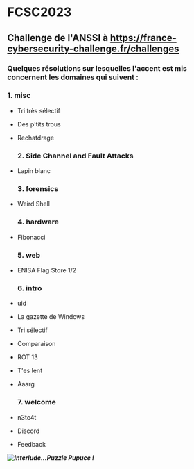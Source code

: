 # FCSC2023
## Challenge de l'ANSSI à https://france-cybersecurity-challenge.fr/challenges

### Quelques résolutions sur lesquelles l'accent est mis concernent les domaines qui suivent :

   ### 1. misc
   
* Tri très sélectif
* Des p'tits trous
* Rechatdrage

   ### 2. Side Channel and Fault Attacks 

* Lapin blanc
 
   ### 3. forensics 

* Weird Shell
       
   ### 4. hardware 

* Fibonacci
      
   ### 5. web 

* ENISA Flag Store 1/2

   ### 6. intro 

* uid 
* La gazette de Windows 
* Tri sélectif 
* Comparaison 
* ROT 13 
* T'es lent 
* Aaarg 
      
   ### 7. welcome 

* n3tc4t 
* Discord 
* Feedback
      
      
***![Interlude...Puzzle Pupuce !](https://github.com/JackeOLantern/FCSC2023/issues/1)***
